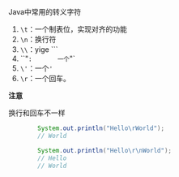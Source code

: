 Java中常用的转义字符

1. `\t`：一个制表位，实现对齐的功能
2. `\n`：换行符
3. `\\`：yige `\``
4. ``\"`:		一个`"`
5. `\'`：一个`'`
6. `\r`：一个回车。



**注意**

换行和回车不一样

```java
        System.out.println("Hello\rWorld"); 
        // World
```

```java
        System.out.println("Hello\r\nWorld");
		// Hello
		// World
```

